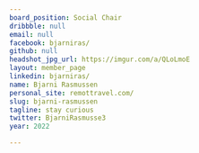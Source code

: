 ```yaml
---
board_position: Social Chair
dribbble: null
email: null
facebook: bjarniras/
github: null
headshot_jpg_url: https://imgur.com/a/QLoLmoE
layout: member_page
linkedin: bjarniras/
name: Bjarni Rasmussen
personal_site: remottravel.com/
slug: bjarni-rasmussen
tagline: stay curious
twitter: BjarniRasmusse3
year: 2022

---
```

